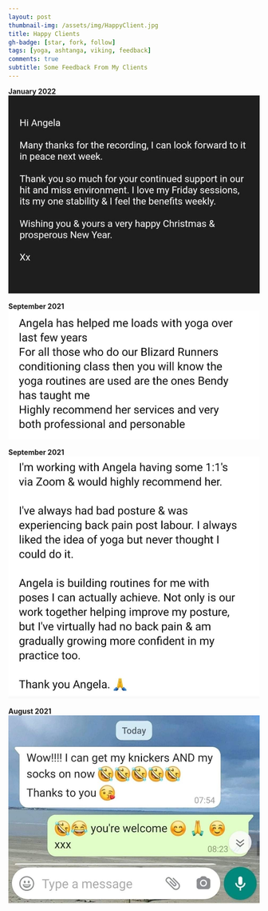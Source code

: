 ```yaml
---
layout: post
thumbnail-img: /assets/img/HappyClient.jpg
title: Happy Clients
gh-badge: [star, fork, follow]
tags: [yoga, ashtanga, viking, feedback]
comments: true
subtitle: Some Feedback From My Clients
---
```


**January 2022**
<img title="January 2022" alt="" src="/assets/img/HappyClientFebruary.jpg">

**September 2021**
<img title="HappyClients3" alt="" src="/assets/img/HappyClients3.jpeg">

**September 2021**
<img title="HappyClients2" alt="" src="/assets/img/HappyClients2.jpeg">

**August 2021**
<img title="August 2021" alt="" src="/assets/img/HappyClient.jpg">


